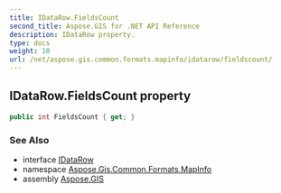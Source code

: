```yaml
---
title: IDataRow.FieldsCount
second_title: Aspose.GIS for .NET API Reference
description: IDataRow property. 
type: docs
weight: 10
url: /net/aspose.gis.common.formats.mapinfo/idatarow/fieldscount/
---
```

## IDataRow.FieldsCount property

```csharp
public int FieldsCount { get; }
```

### See Also

* interface [IDataRow](../)
* namespace [Aspose.Gis.Common.Formats.MapInfo](../../idatarow/)
* assembly [Aspose.GIS](../../../)


